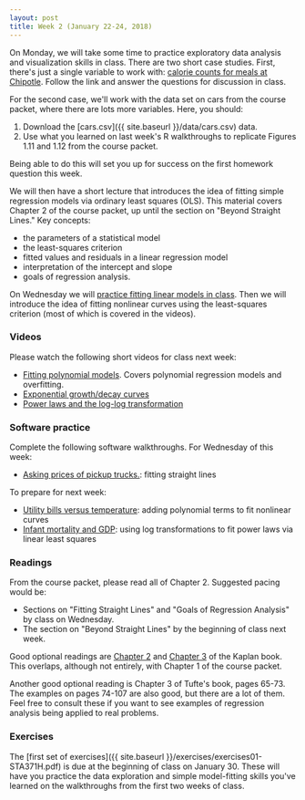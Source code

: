 ```yaml
---
layout: post
title: Week 2 (January 22-24, 2018)
---
```


On Monday, we will take some time to practice exploratory data analysis and visualization skills in class.  There are two short case studies.  First, there's just a single variable to work with: [calorie counts for meals at Chipotle](https://github.com/jgscott/learnR/blob/master/cases/burritos/burritos.md).  Follow the link and answer the questions for discussion in class.

For the second case, we'll work with the data set on cars from the course packet, where there are lots more variables.  Here, you should:  
1) Download the [cars.csv]({{ site.baseurl }}/data/cars.csv) data.  
2) Use what you learned on last week's R walkthroughs to replicate Figures 1.11 and 1.12 from the course packet.  

Being able to do this will set you up for success on the first homework question this week.  

We will then have a short lecture that introduces the idea of fitting simple regression models via ordinary least squares (OLS). This material covers Chapter 2 of the course packet, up until the section on "Beyond Straight Lines."  Key concepts:    
- the parameters of a statistical model  
- the least-squares criterion  
- fitted values and residuals in a linear regression model  
- interpretation of the intercept and slope  
- goals of regression analysis.   


On Wednesday we will [practice fitting linear models in class](https://github.com/jgscott/learnR/blob/master/cases/capm/capm.md).  Then we will introduce the idea of fitting nonlinear curves using the least-squares criterion (most of which is covered in the videos).  


### Videos

Please watch the following short videos for class next week:  
- [Fitting polynomial models](https://youtu.be/Bq5LLEoVoAU).  Covers polynomial regression models and overfitting.  
- [Exponential growth/decay curves](https://youtu.be/v44LfBhNiWE)  
- [Power laws and the log-log transformation](https://youtu.be/yJr_L4FfIX4)  


### Software practice  

Complete the following software walkthroughs.  For Wednesday of this week:    
- [Asking prices of pickup trucks.](https://github.com/jgscott/learnR/blob/master/pickup/pickup.md): fitting straight lines  

To prepare for next week:  
- [Utility bills versus temperature](https://github.com/jgscott/learnR/blob/master/utilities/utilities.md): adding polynomial terms to fit nonlinear curves  
- [Infant mortality and GDP](https://github.com/jgscott/learnR/blob/master/infmort/infmort.md): using log transformations to fit power laws via linear least squares     


### Readings

From the course packet, please read all of Chapter 2.  Suggested pacing would be:  
- Sections on "Fitting Straight Lines" and "Goals of Regression Analysis" by class on Wednesday.  
- The section on "Beyond Straight Lines" by the beginning of class next week.  

Good optional readings are [Chapter 2](http://www.mosaic-web.org/go/StatisticalModeling/Chapters/Chapter-02.pdf) and [Chapter 3](http://www.mosaic-web.org/go/StatisticalModeling/Chapters/Chapter-03.pdf) of the Kaplan book.  This overlaps, although not entirely, with Chapter 1 of the course packet.  

Another good optional reading is Chapter 3 of Tufte's book, pages 65-73.  The examples on pages 74-107 are also good, but there are a lot of them.  Feel free to consult these if you want to see examples of regression analysis being applied to real problems.  


### Exercises

The [first set of exercises]({{ site.baseurl }}/exercises/exercises01-STA371H.pdf) is due at the beginning of class on January 30.  These will have you practice the data exploration and simple model-fitting skills you've learned on the walkthroughs from the first two weeks of class.  

